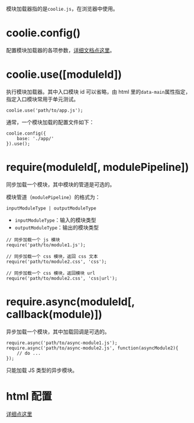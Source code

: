 模块加载器指的是`coolie.js`，在浏览器中使用。

# coolie.config(<configs>)
配置模块加载器的各项参数，[详细文档点这里](./coolie-config.js.md)。



# coolie.use([moduleId])
执行模块加载器。其中入口模块 id 可以省略，由 html 里的`data-main`属性指定，指定入口模块常用于单元测试。

```
coolie.use('path/to/app.js');
```

通常，一个模块加载的配置文件如下：
```
coolie.config({
    base: './app/'
}).use();
```





# require(moduleId[, modulePipeline])
同步加载一个模块，其中模块的管道是可选的。

模块管道（`modulePipeline`）的格式为：
```
inputModuleType | outputModuleType
```

- `inputModuleType`：输入的模块类型
- `outputModuleType`：输出的模块类型

```
// 同步加载一个 js 模块
require('path/to/module1.js');

// 同步加载一个 css 模块，返回 css 文本
require('path/to/module2.css', 'css');

// 同步加载一个 css 模块，返回模块 url
require('path/to/module2.css', 'css|url');
```

# require.async(moduleId[, callback(module)])
异步加载一个模块，其中加载回调是可选的。

```
require.async('path/to/async-module1.js');
require.async('path/to/async-module2.js', function(asyncModule2){
    // do ...
});
```

只能加载 JS 类型的异步模块。


# html 配置
[详细点这里](/guide/coolie-config.jsw.md)

